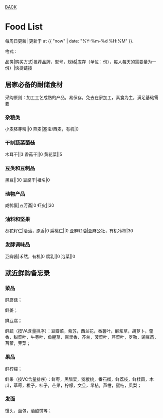 [BACK](../)

# Food List
每周日更新| 更新于 at {{ "now" | date: "%Y-%m-%d %H:%M" }}.

格式：

品类|购买方式|推荐品牌，型号，规格|库存（单位：份），每人每天的需要量为一份）|快捷链接

## 居家必备的耐储食材

采购原则：加工工艺成熟的产品，易保存，免去在家加工，素食为主，满足基础需要

### 杂粮类

小麦胚芽粉||0
燕麦|塞宝/西麦，有机|0

### 干制蔬菜菌菇

木耳干||3
香菇干||0
黄花菜||5

### 豆类和豆制品

黑豆||30
豆腐干|祖名|0

### 动物产品

咸鸭蛋|五芳斋|0
虾皮||30

### 油料和坚果

葵花籽仁|洽洽，原香|0
扁桃仁||0
亚麻籽油|亚麻公社，有机冷榨|30

### 发酵调味品

豆瓣酱|禾然，有机|0
腐乳||0
泡菜||0


## 就近鲜购备忘录

### 菜品
鲜蘑菇；

鲜姜；

鲜豆腐；

鲜蔬（按VA含量排序）：豆瓣菜，紫苏，西兰花，番薯叶，醡浆草，胡萝卜，藿香，甜菜叶，牛蒡叶，鱼腥草，百里香，芥兰，菠菜叶，芹菜叶，罗勒，豌豆苗，苜蓿，荠菜；

### 果品
鲜柠檬；

鲜果（按VC含量排序）：鲜枣，黑醋栗，猕猴桃，番石榴，鲜荔枝，鲜桂圆，木瓜，草莓，橙子，柿子，芒果，柠檬，文旦，早桔，芦柑，蜜桔，凤梨；

### 发面
馒头，面包，酒酿饼等；
